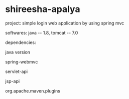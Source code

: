 # shireesha-apalya

project:
simple login web application by using spring mvc

softwares:
java   -- 1.8,
tomcat -- 7.0

dependencies:

java version

spring-webmvc

servlet-api

jsp-api

org.apache.maven.plugins


